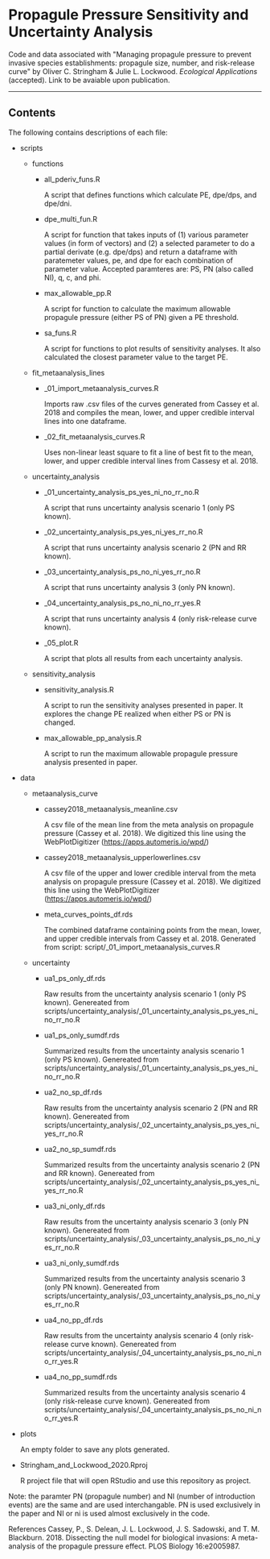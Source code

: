# Propagule Pressure Sensitivity and Uncertainty Analysis
Code and data associated with "Managing propagule pressure to prevent invasive species establishments: propagule size, number, and risk-release curve" by Oliver C. Stringham & Julie L. Lockwood. _Ecological Applications_ (accepted). Link to be avaiable upon publication.


---
## Contents
The following contains descriptions of each file: 


- scripts
	
	- functions
		
		- all_pderiv_funs.R

			A script that defines functions which calculate PE, dpe/dps, and dpe/dni.
				
		- dpe_multi_fun.R

			A script for function that takes inputs of (1) various parameter values (in form of vectors) and (2) a selected parameter to do a partial derivate (e.g. dpe/dps) and return a dataframe with paratemeter values, pe, and dpe for each combination of parameter value. Accepted paramteres are: PS, PN (also called NI), q, c, and phi.
		
		- max_allowable_pp.R

			A script for function to calculate the maximum allowable propagule pressure (either PS of PN) given a PE threshold.
				
		- sa_funs.R

			A script for functions to plot results of sensitivity analyses. It also calculated the closest parameter value to the target PE.
		
	- fit_metaanalysis_lines
		
		- _01_import_metaanalysis_curves.R

			Imports raw .csv files of the curves generated from Cassey et al. 2018 and compiles the mean, lower, and upper credible interval lines into one dataframe.
				
		- _02_fit_metaanalysis_curves.R

			Uses non-linear least square to fit a line of best fit to the mean, lower, and upper credible interval lines from Cassesy et al. 2018.
		
	- uncertainty_analysis
		
		- _01_uncertainty_analysis_ps_yes_ni_no_rr_no.R

			A script that runs uncertainty analysis scenario 1 (only PS known).
		
		- _02_uncertainty_analysis_ps_yes_ni_yes_rr_no.R

			A script that runs uncertainty analysis scenario 2 (PN and RR known).
		
		- _03_uncertainty_analysis_ps_no_ni_yes_rr_no.R

			A script that runs uncertainty analysis 3 (only PN known).
		
		- _04_uncertainty_analysis_ps_no_ni_no_rr_yes.R

			A script that runs uncertainty analysis 4 (only risk-release curve known).
		
		- _05_plot.R

			A script that plots all results from each uncertainty analysis.
	
	- sensitivity_analysis
	
		- sensitivity_analysis.R

			A script to run the sensitivity analyses presented in paper. It explores the change PE realized when either PS or PN is changed. 
				
		- max_allowable_pp_analysis.R

			A script to run the maximum allowable propagule pressure analysis presented in paper. 


- data

	- metaanalysis_curve
		
		- cassey2018_metaanalysis_meanline.csv 

			A csv file of the mean line from the meta analysis on propagule pressure (Cassey et al. 2018). We digitized this line using the WebPlotDigitizer (https://apps.automeris.io/wpd/)
		
		- cassey2018_metaanalysis_upperlowerlines.csv 

			A csv file of the upper and lower credible interval from the meta analysis on propagule pressure (Cassey et al. 2018). We digitized this line using the WebPlotDigitizer (https://apps.automeris.io/wpd/)
		
		- meta_curves_points_df.rds

			The combined dataframe containing points from the mean, lower, and upper credible intervals from Cassey et al. 2018. Generated from script: script/_01_import_metaanalysis_curves.R
		
	- uncertainty
		
		- ua1_ps_only_df.rds

			Raw results from the uncertainty analysis scenario 1 (only PS known). Genereated from scripts/uncertainty_analysis/_01_uncertainty_analysis_ps_yes_ni_no_rr_no.R
		
		- ua1_ps_only_sumdf.rds

			Summarized results from the uncertainty analysis scenario 1 (only PS known). Genereated from scripts/uncertainty_analysis/_01_uncertainty_analysis_ps_yes_ni_no_rr_no.R
		
		- ua2_no_sp_df.rds

			Raw results from the uncertainty analysis scenario 2 (PN and RR known). Genereated from scripts/uncertainty_analysis/_02_uncertainty_analysis_ps_yes_ni_yes_rr_no.R
		
		- ua2_no_sp_sumdf.rds

			Summarized results from the uncertainty analysis scenario 2 (PN and RR known). Genereated from scripts/uncertainty_analysis/_02_uncertainty_analysis_ps_yes_ni_yes_rr_no.R
		
		- ua3_ni_only_df.rds

			Raw results from the uncertainty analysis scenario 3 (only PN known). Genereated from scripts/uncertainty_analysis/_03_uncertainty_analysis_ps_no_ni_yes_rr_no.R
		
		- ua3_ni_only_sumdf.rds

			Summarized results from the uncertainty analysis scenario 3 (only PN known). Genereated from scripts/uncertainty_analysis/_03_uncertainty_analysis_ps_no_ni_yes_rr_no.R
		
		- ua4_no_pp_df.rds

			Raw results from the uncertainty analysis scenario 4 (only risk-release curve known). Genereated from scripts/uncertainty_analysis/_04_uncertainty_analysis_ps_no_ni_no_rr_yes.R
		
		- ua4_no_pp_sumdf.rds

			Summarized results from the uncertainty analysis scenario 4 (only risk-release curve known). Genereated from scripts/uncertainty_analysis/_04_uncertainty_analysis_ps_no_ni_no_rr_yes.R	
		
- plots

	An empty folder to save any plots generated. 
		
- Stringham_and_Lockwood_2020.Rproj

	R project file that will open RStudio and use this repository as project. 
		
Note: the paramter PN (propagule number) and NI (number of introduction events) are the same and are used interchangable. PN is used exclusively in the paper and NI or ni is used almost exclusively in the code. 
		
References
Cassey, P., S. Delean, J. L. Lockwood, J. S. Sadowski, and T. M. Blackburn. 2018. Dissecting the null model for biological invasions: A meta-analysis of the propagule pressure effect. PLOS Biology 16:e2005987.

